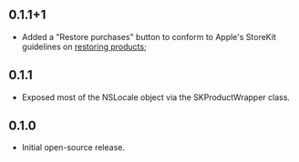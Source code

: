 ## 0.1.1+1

* Added a "Restore purchases" button to conform to Apple's StoreKit guidelines on [restoring products](https://developer.apple.com/documentation/storekit/in-app_purchase/restoring_purchased_products?language=objc);

## 0.1.1

* Exposed most of the NSLocale object via the SKProductWrapper class.

## 0.1.0

* Initial open-source release.